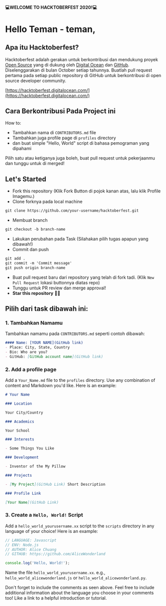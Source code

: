 #### 💻WELCOME TO HACKTOBERFEST 2020!💻
#
# Hello Teman - teman,
## Apa itu Hacktoberfest?
Hacktoberfest adalah gerakan untuk berkontribusi dan mendukung proyek [Open Source](https://github.com/open-source) yang di dukung oleh [Digital Ocean](https://hacktoberfest.digitalocean.com/) dan [GitHub](https://github.com/blog/2433-celebrate-open-source-this-october-with-hacktoberfest). Diselenggarakan di bulan October setiap tahunnya. Buatlah pull request pertama pada setiap public repository di GitHub untuk berkontribusi di open source developer community.

[https://hacktoberfest.digitalocean.com/](https://hacktoberfest.digitalocean.com/)

## Cara Berkontribusi Pada Project ini
How to:

* Tambahkan nama di `CONTRIBUTORS.md` file
* Tambahkan juga profile page di `profiles` directory
* dan buat simple "Hello, World" script di bahasa pemograman yang dipahami

Pilih satu atau ketiganya juga boleh, buat pull request untuk pekerjaanmu dan tunggu untuk di merged!

## Let's Started
* Fork this repository (Klik Fork Button di pojok kanan atas, lalu klik Profile Imagemu.)
* Clone forknya pada local machine 

```markdown
git clone https://github.com/your-username/hacktoberfest.git
```

* Membuat branch

```markdown
git checkout -b branch-name
```

* Lakukan perubahan pada Task (Silahakan pilih tugas apapun yang dibawah!)
* Commit dan push

```markdown
git add .
git commit -m 'Commit message'
git push origin branch-name
```

* Buat pull request baru dari repository yang telah di fork tadi. (Klik `New Pull Request` lokasi buttonnya diatas repo)
* Tunggu untuk PR review dan merge approval!
* __Star this repository__ 👌🏻

## Pilih dari task dibawah ini:
### 1. Tambahkan Namamu
Tambahkan namamu pada `CONTRIBUTORS.md` seperti contoh dibawah:

```markdown
#### Name: [YOUR NAME](GitHub link)
- Place: City, State, Country
- Bio: Who are you?
- GitHub: [GitHub account name](GitHub link)
```

### 2. Add a profile page
Add a `Your_Name.md` file to the `profiles` directory. Use any combination of content and Markdown you'd like. Here is an example:

```markdown
# Your Name

### Location

Your City/Country

### Academics

Your School

### Interests

- Some Things You Like

### Development

- Inventor of the My Pillow

### Projects

- [My Project](GitHub Link) Short Description

### Profile Link

[Your Name](GitHub Link)
```

### 3. Create a `Hello, World!` Script
Add a `hello_world_yourusername.xx` script to the `scripts` directory in any language of your choice! Here is an example:

```Javascript
// LANGUAGE: Javascript
// ENV: Node.js
// AUTHOR: Alice Chuang
// GITHUB: https://github.com/AliceWonderland

console.log('Hello, World!');
```

Name the file `hello_world_yourusername.xx`. e.g., `hello_world_alicewonderland.js` or `hello_world_alicewonderland.py`.

Don't forget to include the comments as seen above. Feel free to include additional information about the language you choose in your comments too! Like a link to a helpful introduction or tutorial. 
